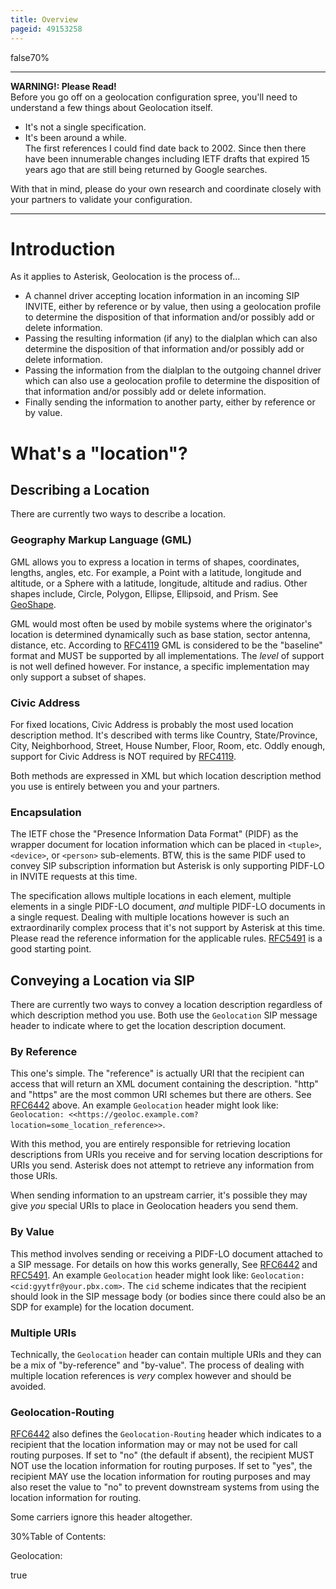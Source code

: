 ```yaml
---
title: Overview
pageid: 49153258
---
```


false70%


---

**WARNING!: Please Read!**  
Before you go off on a geolocation configuration spree, you'll need to understand a few things about Geolocation itself.

* It's not a single specification.
* It's been around a while.  
 The first references I could find date back to 2002. Since then there have been innumerable changes including IETF drafts that expired 15 years ago that are still being returned by Google searches.

With that in mind, please do your own research and coordinate closely with your partners to validate your configuration.

  



---


Introduction
============

As it applies to Asterisk, Geolocation is the process of...

* A channel driver accepting location information in an incoming SIP INVITE, either by reference or by value, then using a geolocation profile to determine the disposition of that information and/or possibly add or delete information.
* Passing the resulting information (if any) to the dialplan which can also determine the disposition of that information and/or possibly add or delete information.
* Passing the information from the dialplan to the outgoing channel driver which can also use a geolocation profile to determine the disposition of that information and/or possibly add or delete information.
* Finally sending the information to another party, either by reference or by value.

What's a "location"?
====================

Describing a Location
---------------------

There are currently two ways to describe a location.

### Geography Markup Language (GML)

GML allows you to express a location in terms of shapes, coordinates, lengths, angles, etc. For example, a Point with a latitude, longitude and altitude, or a Sphere with a latitude, longitude, altitude and radius. Other shapes include, Circle, Polygon, Ellipse, Ellipsoid, and Prism. See [GeoShape](/Deployment/Geolocation/Geolocation-Reference-Information).

GML would most often be used by mobile systems where the originator's location is determined dynamically such as base station, sector antenna, distance, etc. According to [RFC4119](/Deployment/Geolocation/Geolocation-Reference-Information) GML is considered to be the "baseline" format and MUST be supported by all implementations. The *level* of support is not well defined however. For instance, a specific implementation may only support a subset of shapes.

### Civic Address

For fixed locations, Civic Address is probably the most used location description method. It's described with terms like Country, State/Province, City, Neighborhood, Street, House Number, Floor, Room, etc. Oddly enough, support for Civic Address is NOT required by [RFC4119](/Deployment/Geolocation/Geolocation-Reference-Information).

Both methods are expressed in XML but which location description method you use is entirely between you and your partners.

### Encapsulation

The IETF chose the "Presence Information Data Format" (PIDF) as the wrapper document for location information which can be placed in `<tuple>`, `<device>`, or `<person>` sub-elements. BTW, this is the same PIDF used to convey SIP subscription information but Asterisk is only supporting PIDF-LO in INVITE requests at this time.

The specification allows multiple locations in each element, multiple elements in a single PIDF-LO document, *and* multiple PIDF-LO documents in a single request. Dealing with multiple locations however is such an extraordinarily complex process that it's not support by Asterisk at this time. Please read the reference information for the applicable rules. [RFC5491](/Deployment/Geolocation/Geolocation-Reference-Information) is a good starting point.

Conveying a Location via SIP
----------------------------

There are currently two ways to convey a location description regardless of which description method you use. Both use the `Geolocation` SIP message header to indicate where to get the location description document.

### By Reference

This one's simple. The "reference" is actually URI that the recipient can access that will return an XML document containing the description. "http" and "https" are the most common URI schemes but there are others. See [RFC6442](/Deployment/Geolocation/Geolocation-Reference-Information) above. An example `Geolocation` header might look like: `Geolocation: <<https://geoloc.example.com?location=some_location_reference>>`.

With this method, you are entirely responsible for retrieving location descriptions from URIs you receive and for serving location descriptions for URIs you send. Asterisk does not attempt to retrieve any information from those URIs.

When sending information to an upstream carrier, it's possible they may give *you* special URIs to place in Geolocation headers you send them.

### By Value

This method involves sending or receiving a PIDF-LO document attached to a SIP message. For details on how this works generally, See [RFC6442](/Deployment/Geolocation/Geolocation-Reference-Information) and [RFC5491](/Deployment/Geolocation/Geolocation-Reference-Information). An example `Geolocation` header might look like: `Geolocation: <cid:gyytfr@your.pbx.com>`. The `cid` scheme indicates that the recipient should look in the SIP message body (or bodies since there could also be an SDP for example) for the location document.

### Multiple URIs

Technically, the `Geolocation` header can contain multiple URIs and they can be a mix of "by-reference" and "by-value". The process of dealing with multiple location references is *very* complex however and should be avoided.

### Geolocation-Routing

[RFC6442](/Deployment/Geolocation/Geolocation-Reference-Information) also defines the `Geolocation-Routing` header which indicates to a recipient that the location information may or may not be used for call routing purposes. If set to "no" (the default if absent), the recipient MUST NOT use the location information for routing purposes. If set to "yes", the recipient MAY use the location information for routing purposes and may also reset the value to "no" to prevent downstream systems from using the location information for routing.

Some carriers ignore this header altogether.

30%Table of Contents:

Geolocation:

true 

 

